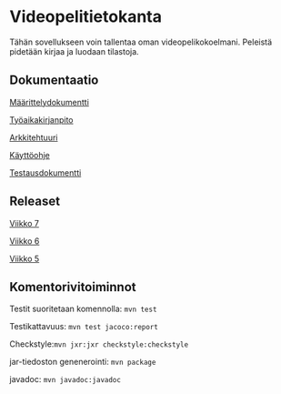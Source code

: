 # Videopelitietokanta
Tähän sovellukseen voin tallentaa oman videopelikokoelmani. Peleistä pidetään kirjaa ja luodaan tilastoja.




## Dokumentaatio
[Määrittelydokumentti](https://github.com/Stobelius/ot-harjoitustyo/blob/master/Videopelitietokanta/dokumentaatio/Maarittelydokumentti.md)

[Työaikakirjanpito](https://github.com/Stobelius/ot-harjoitustyo/blob/master/Videopelitietokanta/dokumentaatio/tyoaikakirjanpito.md)

[Arkkitehtuuri](https://github.com/Stobelius/ot-harjoitustyo/blob/master/Videopelitietokanta/dokumentaatio/arkkitehtuuri.md)

[Käyttöohje](https://github.com/Stobelius/ot-harjoitustyo/blob/master/Videopelitietokanta/dokumentaatio/K%C3%A4ytt%C3%B6ohje.md)

[Testausdokumentti](https://github.com/Stobelius/ot-harjoitustyo/blob/master/Videopelitietokanta/dokumentaatio/Testausdokumentti.md)

## Releaset

[Viikko 7](https://github.com/Stobelius/ot-harjoitustyo/releases/tag/viikko7) 

[Viikko 6](https://github.com/Stobelius/ot-harjoitustyo/releases/tag/viikko6)

[Viikko 5](https://github.com/Stobelius/ot-harjoitustyo/releases/tag/viikko5)

## Komentorivitoiminnot
Testit suoritetaan komennolla: `mvn test`

Testikattavuus:
``
mvn test jacoco:report
``

Checkstyle:`mvn jxr:jxr checkstyle:checkstyle`

jar-tiedoston genenerointi: `mvn package`

javadoc: `mvn javadoc:javadoc`

